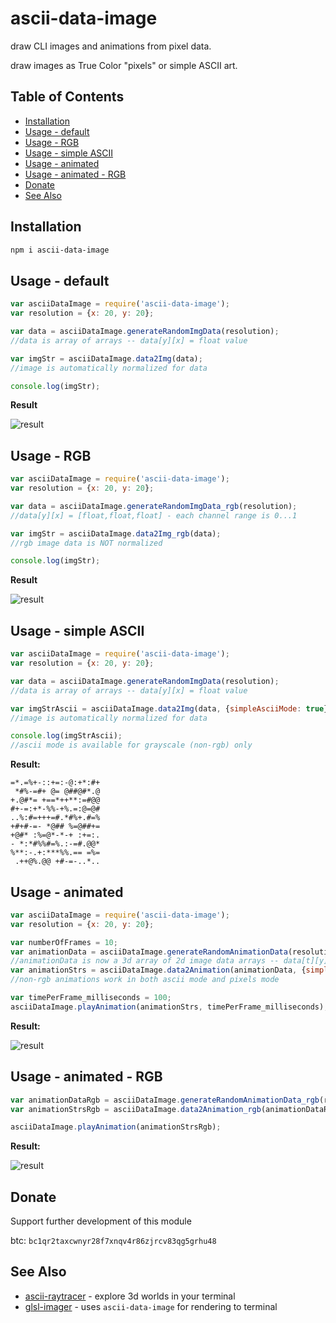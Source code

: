 # ascii-data-image

draw CLI images and animations from pixel data. 

draw images as True Color "pixels" or simple ASCII art.

## Table of Contents

- [Installation](#installation)
- [Usage - default](#usage---default)
- [Usage - RGB](#usage---rgb)
- [Usage - simple ASCII](#usage---simple-ascii)
- [Usage - animated](#usage---animated)
- [Usage - animated - RGB](#usage---animated---rgb)
- [Donate](#donate)
- [See Also](#see-also)

## Installation

```sh
npm i ascii-data-image
```

## Usage - default

```javascript
var asciiDataImage = require('ascii-data-image');
var resolution = {x: 20, y: 20};

var data = asciiDataImage.generateRandomImgData(resolution);
//data is array of arrays -- data[y][x] = float value

var imgStr = asciiDataImage.data2Img(data);
//image is automatically normalized for data

console.log(imgStr);
```

**Result**

![result](https://i.imgur.com/8taU1Eb.png)


## Usage - RGB

```javascript
var asciiDataImage = require('ascii-data-image');
var resolution = {x: 20, y: 20};

var data = asciiDataImage.generateRandomImgData_rgb(resolution);
//data[y][x] = [float,float,float] - each channel range is 0...1

var imgStr = asciiDataImage.data2Img_rgb(data);
//rgb image data is NOT normalized

console.log(imgStr);
```

**Result**

![result](https://i.imgur.com/jCRd5rP.png)

## Usage - simple ASCII

```javascript
var asciiDataImage = require('ascii-data-image');
var resolution = {x: 20, y: 20};

var data = asciiDataImage.generateRandomImgData(resolution);
//data is array of arrays -- data[y][x] = float value

var imgStrAscii = asciiDataImage.data2Img(data, {simpleAsciiMode: true});
//image is automatically normalized for data

console.log(imgStrAscii);
//ascii mode is available for grayscale (non-rgb) only 
```

**Result:**
```
=*.=%+-::+=:-@:+*:#+
 *#%-=#+ @= @##@#*.@
+.@#*= +==*++**:=#@@
#+-=:+*-%%-+%.=:@=@#
..%:#=+++=#.*#%+.#=%
+#+#-=- *@## %=@##+=
+@#* :%=@*-*-+ :+=:.
- *:*#%%#=%.:-=#.@@*
%**:-.+:***%%.== =%=
 .++@%.@@ +#-=-..*..
```

## Usage - animated

```javascript
var asciiDataImage = require('ascii-data-image');
var resolution = {x: 20, y: 20};

var numberOfFrames = 10;
var animationData = asciiDataImage.generateRandomAnimationData(resolution, numberOfFrames);
//animationData is now a 3d array of 2d image data arrays -- data[t][y][x] = float value
var animationStrs = asciiDataImage.data2Animation(animationData, {simpleAsciiMode: false});
//non-rgb animations work in both ascii mode and pixels mode

var timePerFrame_milliseconds = 100;
asciiDataImage.playAnimation(animationStrs, timePerFrame_milliseconds);
```

**Result:**

![result](https://i.imgur.com/zOqgflq.gif)

## Usage - animated - RGB

```javascript
var animationDataRgb = asciiDataImage.generateRandomAnimationData_rgb(resolution, 10);
var animationStrsRgb = asciiDataImage.data2Animation_rgb(animationDataRgb, {simpleAsciiMode: false});

asciiDataImage.playAnimation(animationStrsRgb);
```

**Result:**

![result](https://i.imgur.com/VUjJFyb.gif)

## Donate

Support further development of this module

btc: `bc1qr2taxcwnyr28f7xnqv4r86zjrcv83qg5grhu48`

## See Also


- [ascii-raytracer](https://www.npmjs.com/package/ascii-raytracer) - explore 3d worlds in your terminal
- [glsl-imager](https://www.npmjs.com/package/glsl-imager) - uses `ascii-data-image` for rendering to terminal


